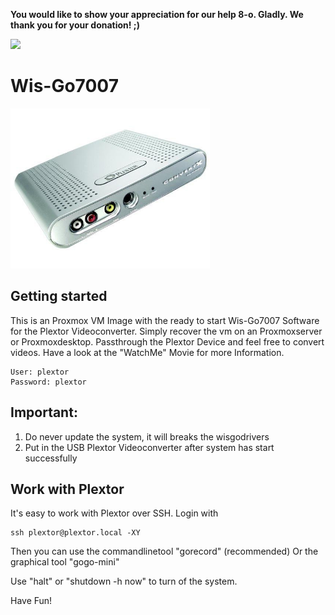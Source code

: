 **You would like to show your appreciation for our help 8-o. Gladly. We thank you for your donation! ;)**

<a href="https://www.paypal.com/donate/?hosted_button_id=JTFYJYVH37MNE">
  <img src="https://www.paypalobjects.com/en_US/i/btn/btn_donate_LG.gif">
</a>

# Wis-Go7007

<img src="https://raw.githubusercontent.com/boospy/Wis-Go7007/0622bc99f0e4adb10c9b23c765ed4d1f6a18c0d0/plextor.jpeg" width="" height="256">

## Getting started

This is an Proxmox VM Image with the ready to start Wis-Go7007 Software for the Plextor Videoconverter. 
Simply recover the vm on an Proxmoxserver or Proxmoxdesktop. Passthrough the Plextor Device and feel free to convert videos. 
Have a look at the "WatchMe" Movie for more Information. 

```
User: plextor
Password: plextor
```

## Important:
1. Do never update the system, it will breaks the wisgodrivers
2. Put in the USB Plextor Videoconverter after system has start successfully


Work with Plextor
--------------------------------------------------------------
It's easy to work with Plextor over SSH. Login with
```
ssh plextor@plextor.local -XY
```
Then you can use the commandlinetool "gorecord" (recommended)
Or the graphical tool "gogo-mini"

Use "halt" or "shutdown -h now" to turn of the system.


Have Fun!
